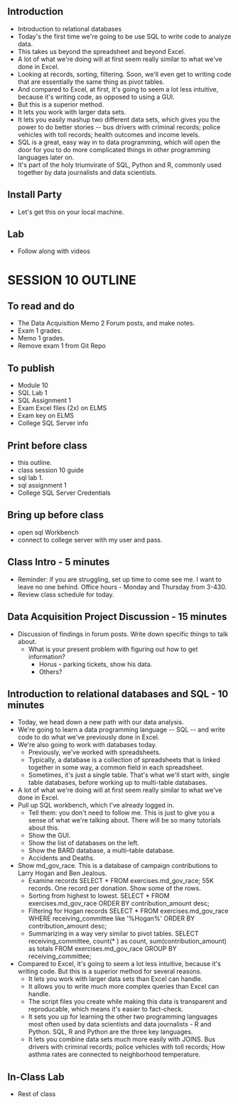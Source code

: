 ## Introduction
* Introduction to relational databases
* Today's the first time we're going to be use SQL to write code to analyze data.
* This takes us beyond the spreadsheet and beyond Excel.
* A lot of what we're doing will at first seem really similar to what we've done in Excel.
* Looking at records, sorting, filtering.  Soon, we'll even get to writing code that are essentially the same thing as pivot tables.
* And compared to Excel, at first, it's going to seem a lot less intuitive, because it's writing code, as opposed to using a GUI.
* But this is a superior method.  
* It lets you work with larger data sets.  
* It lets you easily mashup two different data sets, which gives you the power to do better stories -- bus drivers with criminal records; police vehicles with toll records; health outcomes and income levels.  
* SQL is a great, easy way in to data programming, which will open the door for you to do more complicated things in other programming languages later on.
* It's part of the holy triumvirate of SQL, Python and R, commonly used together by data journalists and data scientists.

## Install Party
* Let's get this on your local machine.

## Lab
* Follow along with videos


# SESSION 10 OUTLINE

## To read and do
* The Data Acquisition Memo 2 Forum posts, and make notes.
* Exam 1 grades.
* Memo 1 grades.
* Remove exam 1 from Git Repo   

## To publish
* Module 10
* SQL Lab 1
* SQL Assignment 1
* Exam Excel files (2x) on ELMS
* Exam key on ELMS
* College SQL Server info

## Print before class
* this outline.
* class session 10 guide
* sql lab 1.
* sql assignment 1
* College SQL Server Credentials

## Bring up before class
* open sql Workbench
* connect to college server with my user and pass. 

## Class Intro - 5 minutes
* Reminder: if you are struggling, set up time to come see me.  I want to leave no one behind. Office hours - Monday and Thursday from 3-430.
* Review class schedule for today.

## Data Acquisition Project Discussion - 15 minutes
* Discussion of findings in forum posts. Write down specific things to talk about.
  * What is your present problem with figuring out how to get information?
    * Horus - parking tickets, show his data.
    * Others?

## Introduction to relational databases and SQL - 10 minutes
* Today, we head down a new path with our data analysis.
* We're going to learn a data programming language -- SQL -- and write code to do what we've previously done in Excel.
* We're also going to work with databases today.
  * Previously, we've worked with spreadsheets.
  * Typically, a database is a collection of spreadsheets that is linked together in some way, a common field in each spreadsheet.
  * Sometimes, it's just a single table. That's what we'll start with, single table databases, before working up to multi-table databases.   
* A lot of what we're doing will at first seem really similar to what we've done in Excel.
* Pull up SQL workbench, which I've already logged in.
  * Tell them: you don't need to follow me.  This is just to give you a sense of what we're talking about. There will be so many tutorials about this.
  * Show the GUI.  
  * Show the list of databases on the left.
  * Show the BARD database, a multi-table database.
  * Accidents and Deaths.   
* Show md_gov_race. This is a database of campaign contributions to Larry Hogan and Ben Jealous.
  * Examine records SELECT * FROM exercises.md_gov_race; 55K records. One record per donation.  Show some of the rows.
  * Sorting from highest to lowest. SELECT * FROM exercises.md_gov_race ORDER BY contribution_amount desc;
  * Filtering for Hogan records SELECT * FROM exercises.md_gov_race WHERE receiving_committee like '%Hogan%' ORDER BY contribution_amount desc;
  * Summarizing in a way very similar to pivot tables. SELECT receiving_committee, count(* ) as count, sum(contribution_amount) as totals FROM exercises.md_gov_race GROUP BY receiving_committee;
* Compared to Excel, it's going to seem a lot less intuitive, because it's writing code. But this is a superior method for several reasons.   
  * It lets you work with larger data sets than Excel can handle.
  * It allows you to write much more complex queries than Excel can handle.
  * The script files you create while making this data is transparent and reproducable, which means it's easier to fact-check.
  * It sets you up for learning the other two programming languages most often used by data scientists and data journalists - R and Python. SQL, R and Python are the three key languages.
  * It lets you combine data sets much more easily with JOINS. Bus drivers with criminal records; police vehicles with toll records; How asthma rates are connected to neighborhood temperature.

## In-Class Lab
* Rest of class
